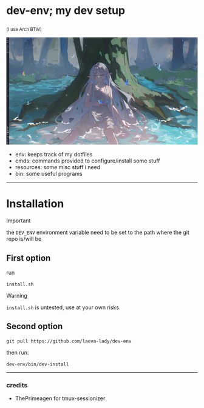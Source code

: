 # dev-env; my dev setup
<sub>(I use Arch BTW)</sub>

![Current desktop](assets/2025-08-05.png)

- env: keeps track of my dotfiles
- cmds: commands provided to configure/install some stuff
- resources: some misc stuff i need
- bin: some useful programs

---

# Installation

> [!IMPORTANT]
> the `DEV_ENV` environment variable need to be set to the path where the git repo is/will be

## First option
run
```
install.sh
```
> [!WARNING]
> `install.sh` is untested, use at your own risks

## Second option
```
git pull https://github.com/laeva-lady/dev-env
```
then run:
```
dev-env/bin/dev-install
```



---

### credits
- ThePrimeagen for tmux-sessionizer
